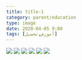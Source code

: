 ```yaml
---
title: title-1
category: parent/education
type: image
date: 2020-04-05 9:00
tags: [آموزش,تحصیل]
---
```


![](../../static/images/education1.webp)
![](../../static/images/education2.webp)
![](../../static/images/education3.webp)
![](../../static/images/education4.webp)
![](../../static/images/education5.webp)
![](../../static/images/education6.webp)